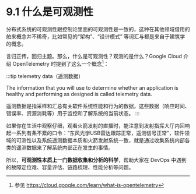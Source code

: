 # 9.1 什么是可观测性

分布式系统的可观测性跟控制论里面的可观测性是一致的，这种在其他领域借用的舶来概念并不稀奇，比如常见的“架构”、“设计模式” 等词汇与都是来自于建筑学的概念。

言归正传，回归主题。那么，什么是可观测性？观测的是什么？Google Cloud 介绍 OpenTelemetry 时提到了这么一个概念[^1]：

:::tip telemetry data（遥测数据）

The information that you will use to determine whether an application is healthy and performing as designed is called telemetry data. 

遥测数据是指采样和汇总有关软件系统性能和行为的数据，这些数据（响应时间、错误率、资源消耗等）用于监控和了解系统的当前状态。
:::

如果你在生活中观察仔细，观看火箭发射的直播时，能注意到发射指挥大厅内回响起一系列有条不紊的口令：“东风光学USB雷达跟踪正常，遥测信号正常”，软件领域的可测性以及系统遥测数据本质和火箭发射系统一致，就是通过收集系统内部各类的遥测数据来了解系统内部正在发生的事情。

所以，**可观测性本质上一门数据收集和分析的科学**，帮助大家在 DevOps 中遇到的故障定位难、容量评估、链路梳理、性能分析等问题。

[^1]: 参见 https://cloud.google.com/learn/what-is-opentelemetry
